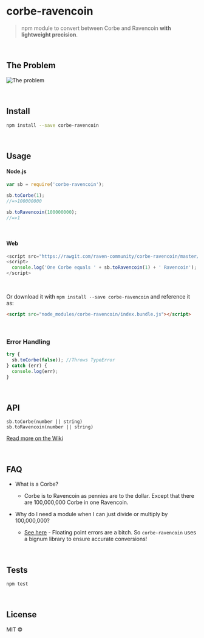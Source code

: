 # corbe-ravencoin

> npm module to convert between Corbe and Ravencoin <b>with lightweight precision</b>.

<br>

## The Problem

![The problem](http://i.imgur.com/H1Ck3bF.png)

<br>

## Install

```bash
npm install --save corbe-ravencoin
```
<br>

## Usage

#### Node.js
```js
var sb = require('corbe-ravencoin');

sb.toCorbe(1);
//=>100000000

sb.toRavencoin(100000000);
//=>1
```

<br>

#### Web

```js
<script src="https://rawgit.com/raven-community/corbe-ravencoin/master/index.bundle.js"></script>
<script>
  console.log('One Corbe equals ' + sb.toRavencoin(1) + ' Ravencoin');
</script>
```

<br>

Or download it with `npm install --save corbe-ravencoin` and reference it as:
```html
<script src="node_modules/corbe-ravencoin/index.bundle.js"></script>
```

<br>

### Error Handling

```javascript
try {
  sb.toCorbe(false)); //Throws TypeError
} catch (err) {
  console.log(err);
}
```

<br>

## API

`sb.toCorbe(number || string)`  
`sb.toRavencoin(number || string)`

[Read more on the Wiki](https://github.com/raven-community/corbe-ravencoin/blob/master/wiki/index.md)

<br>

## FAQ

* What is a Corbe?
	* Corbe is to Ravencoin as pennies are to the dollar. Except that there are 100,000,000 Corbe in one Ravencoin.  


* Why do I need a module when I can just divide or multiply by 100,000,000?
	* [See here](http://repl.it/zlF/4) - Floating point errors are a bitch. So `corbe-ravencoin` uses a bignum library to ensure accurate conversions!

<br>

## Tests

```bash
npm test
```

<br>

## License

MIT ©
